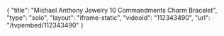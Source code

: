 {
    "title": "Michael Anthony Jewelry 10 Commandments Charm Bracelet",
    "type": "solo",
    "layout": "iframe-static",
    "videoId": "112343490",
    "url": "\/tvpembed\/112343490"
}